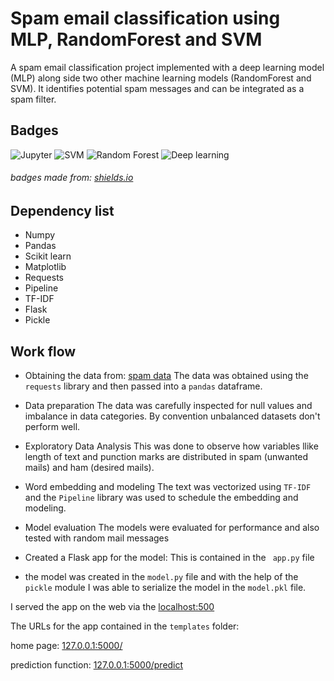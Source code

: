 
# Spam email classification using MLP, RandomForest and SVM

A spam email classification project implemented with a deep 
learning model (MLP) along side two other machine learning models
(RandomForest and SVM). It identifies potential spam messages and
can be integrated as a spam filter.


## Badges
![Jupyter](https://img.shields.io/badge/Python-Jupyter-orange)
![SVM](https://img.shields.io/badge/ML-SVM-lightgrey)
![Random Forest](https://img.shields.io/badge/ML-RandomForest%20-blue)
![Deep learning](https://img.shields.io/badge/Deep%20Learning-MLP-red)
  
 ###### badges made from: [shields.io](https://shields.io/)
 
## Dependency list

* Numpy
* Pandas
* Scikit learn
* Matplotlib
* Requests
* Pipeline
* TF-IDF
* Flask
* Pickle


  
## Work flow

- Obtaining the data from: [spam data](https://raw.githubusercontent.com/laxmimerit/All-CSV-ML-Data-Files-Download/master/spam.tsv)
The data was obtained using the `requests` library and then passed
into a `pandas` dataframe.

- Data preparation
The data was carefully inspected for null values and imbalance in 
data categories. By convention unbalanced datasets don't perform 
well.


- Exploratory Data Analysis
This was done to observe how variables llike length of text and 
punction marks are distributed in spam (unwanted mails) and ham 
(desired mails).


- Word embedding and modeling
The text was vectorized using `TF-IDF` and the `Pipeline` library
was used to schedule the embedding and modeling.


- Model evaluation
The models were evaluated for performance and also tested with
random mail messages


- Created a Flask app for the model: This is contained in the ` app.py` file


- the model was created in the `model.py` file and with the help of the `pickle`
module I was able to serialize the model in the `model.pkl` file.


I served the app on the web via the [localhost:500](127.0.0.1:5000/)

The URLs for the app contained in the `templates` folder:

home page: [127.0.0.1:5000/](127.0.0.1:5000/)

prediction function: [127.0.0.1:5000/predict](127.0.0.1:5000/predict)





  

  
